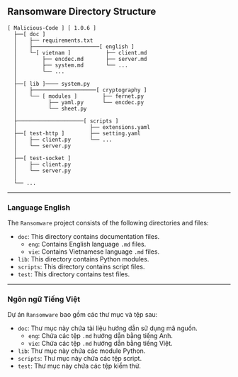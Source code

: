 ## Ransomware Directory Structure

```
[ Malicious-Code ] [ 1.0.6 ]
  ├──[ doc ]
  │    ├── requirements.txt
  │    ├─────────────────────[ english ]
  │    └─[ vietnam ]           ├── client.md
  │        ├── encdec.md       ├── server.md
  │        ├── system.md       └── ...
  │        └── ...
  │
  ├──[ lib ]──── system.py
  │    ├────────────────────[ cryptography ]       
  │    └── [ modules ]        ├── fernet.py      
  │          ├── yaml.py      └── encdec.py               
  │          └── sheet.py
  │
  ├─────────────────────[ scripts ]
  │                       ├── extensions.yaml
  ├──[ test-http ]        ├── setting.yaml
  │    ├── client.py      └── ...
  │    └── server.py      
  │
  ├──[ test-socket ]
  │    ├── client.py 
  │    └── server.py
  │
  └── ...
```
---
### Language English

The `Ransomware` project consists of the following directories and files:

- `doc`: This directory contains documentation files.
    - `eng`: Contains English language `.md` files.
    - `vie`: Contains Vietnamese language `.md` files.
- `lib`: This directory contains Python modules.
- `scripts`: This directory contains script files.
- `test`: This directory contains test files.
---
### Ngôn ngữ Tiếng Việt

Dự án `Ransomware` bao gồm các thư mục và tệp sau:

- `doc`: Thư mục này chứa tài liệu hướng dẫn sử dụng mã nguồn.
    - `eng`: Chứa các tệp `.md` hướng dẫn bằng tiếng Anh.
    - `vie`: Chứa các tệp `.md` hướng dẫn bằng tiếng Việt.
- `lib`: Thư mục này chứa các module Python.
- `scripts`: Thư mục này chứa các tệp script.
- `test`: Thư mục này chứa các tệp kiểm thử.
